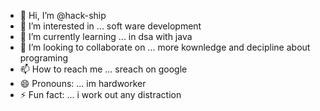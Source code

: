 - 👋 Hi, I’m @hack-ship
- 👀 I’m interested in ... soft ware development  
- 🌱 I’m currently learning ... in dsa with java 
- 💞️ I’m looking to collaborate on ... more kownledge and decipline about programing  
- 📫 How to reach me ... sreach on google 
- 😄 Pronouns: ...  im hardworker 
- ⚡ Fun fact: ... i work out any distraction

<!---
hack-ship/hack-ship is a ✨ special ✨ repository because its `README.md` (this file) appears on your GitHub profile.
You can click the Preview link to take a look at your changes.
--->
